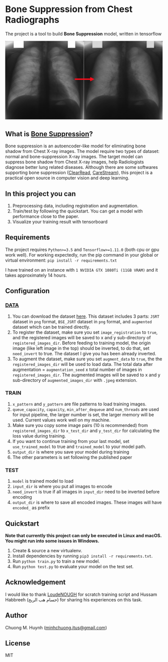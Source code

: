 # Bone Suppression from Chest Radiographs

The project is a tool to build **Bone Suppression** model, written in tensorflow

<img src="description.png" alt="CAM example image"/>

## What is [Bone Suppression](https://www.researchgate.net/publication/320252756_Deep_learning_models_for_bone_suppression_in_chest_radiographs?enrichId=rgreq-7b19be48d9763ea61b22252eaf96edca-XXX&enrichSource=Y292ZXJQYWdlOzMyMDI1Mjc1NjtBUzo1ODQ1MzY0NDY0ODAzODRAMTUxNjM3NTc1NzU5Nw%3D%3D&el=1_x_3&_esc=publicationCoverPdf)?
Bone suppression is an autoencoder-like model for eliminating bone shadow from Chest X-ray images. The model require two types of dataset: normal  and bone-suppression X-ray images. The target model can suppress bone shadow from Chest X-ray images, help Radiologists diagnose better lung related diseases. Although there are some softwares supporting bone suppression ([ClearRead](https://www.riveraintech.com/clearread-xray/), [CareStream](https://www.itnonline.com/content/carestream%E2%80%99s-new-bone-suppression-software-receives-fda-clearance)), this project is a practical open source in computer vision and deep learning.

## In this project you can
1. Preprocessing data, including registration and augmentation.
2. Train/test by following the quickstart. You can get a model with performance close to the paper.
3. Visualize your training result with tensorboard

## Requirements
The project requires `Python>=3.5` and `Tensorflow>=1.11.0` (both cpu or gpu work well). For working expectedly, run the pip command in your global or virtual environment:
`pip install -r requirements.txt`

I have trained on an instance with `1 NVIDIA GTX 1080Ti (11GB VRAM)` and it takes approximately 14 hours.

## Configuration
### [DATA](config/data_preprocessing.cfg)
1. You can download the dataset [here](). This dataset includes 3 parts: `JSRT` dataset in `png` format, `BSE_JSRT` dataset in `png` format, and `augmented` dataset which can be trained directly.
2. To register the dataset, make sure you set `image_registration` to `true`, and the registered images will be saved to x and y sub-directory of `registered_images_dir`. Before feeding to training model, the origin image (like left image in the top) should be inverted, to do that, set `need_invert` to true. The dataset I give you has been already inverted.
3. To augment the dataset, make sure you set `augment_data` to `true`, the the `registered_images_dir` will be used to load data. The total data after augmentation = `augmentation_seed` x total number of images in `registered_images_dir`. The augmented images will be saved to x and y sub-directory of `augmented_images_dir` with `.jpeg` extension.

### TRAIN
1. `x_pattern` and `y_pattern` are file patterns to load training images.
2. `queue_capacity`, `capacity`, `min_after_dequeue` and `num_threads` are used for input pipeline, the larger number is set, the larger memory will be used. Current values work well on my machine.
3. Make sure you copy some image pairs (10 is recommended) from `registered_images_dir` to `x_test_dir` and `y_test_dir` for calculating the loss value during training.
4. If you want to continue training from your last model, set `use_trained_model` to true and `trained_model` to your model path.
5. `output_dir` is where you save your model during training
6. The other parameters is set following the published paper

### TEST
1. `model` is trained model to load
2. `input_dir` is where you put all images to encode
3. `need_invert` is true if all images in `input_dir` need to be inverted before encoding
4. `output_dir` is where to save all encoded images. These images will have `encoded_` as prefix

## Quickstart
**Note that currently this project can only be executed in Linux and macOS. You might run into some issues in Windows.**
1. Create & source a new virtualenv.
2. Install dependencies by running `pip3 install -r requirements.txt`.
3. Run `python train.py` to train a new model.
4. Run `python test.py` to evaluate your model on the test set.

## Acknowledgement
I would like to thank [LoudeNOUGH](https://github.com/LoudeNOUGH/bone-suppression) for scratch training script and Hussam Habbreeh (حسام هب الريح) for sharing his experiences on this task.

## Author
Chuong M. Huynh (minhchuong.itus@gmail.com)

## License
MIT
